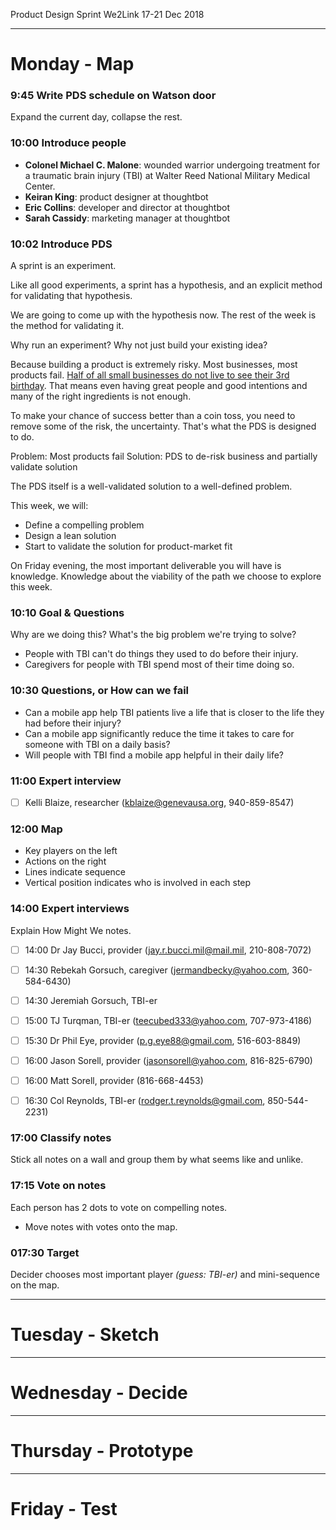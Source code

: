 Product Design Sprint
We2Link
17-21 Dec 2018

----

# Monday - Map

### 9:45 Write PDS schedule on Watson door

Expand the current day, collapse the rest.

### 10:00 Introduce people

- **Colonel Michael C. Malone**: wounded warrior undergoing treatment for a traumatic brain injury (TBI) at Walter Reed National Military Medical Center.
- **Keiran King**: product designer at thoughtbot
- **Eric Collins**: developer and director at thoughtbot
- **Sarah Cassidy**: marketing manager at thoughtbot

### 10:02 Introduce PDS

A sprint is an experiment.

Like all good experiments, a sprint has a hypothesis, and an explicit method for validating that hypothesis.

We are going to come up with the hypothesis now. The rest of the week is the method for validating it.

Why run an experiment? Why not just build your existing idea?

Because building a product is extremely risky. Most businesses, most products fail. [Half of all small businesses do not live to see their 3rd birthday]. That means even having great people and good intentions and many of the right ingredients is not enough.

To make your chance of success better than a coin toss, you need to remove some of the risk, the uncertainty. That's what the PDS is designed to do.

Problem: Most products fail
Solution: PDS to de-risk business and partially validate solution

The PDS itself is a well-validated solution to a well-defined problem.

This week, we will:
- Define a compelling problem
- Design a lean solution
- Start to validate the solution for product-market fit

On Friday evening, the most important deliverable you will have is knowledge. Knowledge about the viability of the path we choose to explore this week.

[Half of all small businesses do not live to see their 3rd birthday]: https://www.washingtonpost.com/news/fact-checker/wp/2014/01/27/do-9-out-of-10-new-businesses-fail-as-rand-paul-claims/?noredirect=on&utm_term=.e1a118107d06

### 10:10 Goal & Questions

Why are we doing this? What's the big problem we're trying to solve?

- People with TBI can't do things they used to do before their injury.
- Caregivers for people with TBI spend most of their time doing so.

### 10:30 Questions, or How can we fail
- Can a mobile app help TBI patients live a life that is closer to the life they had before their injury?
- Can a mobile app significantly reduce the time it takes to care for someone with TBI on a daily basis?
- Will people with TBI find a mobile app helpful in their daily life?

### 11:00 Expert interview
- [ ] Kelli Blaize, researcher (kblaize@genevausa.org, 940-859-8547)

### 12:00 Map
- Key players on the left
- Actions on the right
- Lines indicate sequence
- Vertical position indicates who is involved in each step

### 14:00 Expert interviews
Explain How Might We notes.

- [ ] 14:00 Dr Jay Bucci, provider (jay.r.bucci.mil@mail.mil, 210-808-7072)
- [ ] 14:30 Rebekah Gorsuch, caregiver (jermandbecky@yahoo.com, 360-584-6430)
- [ ] 14:30 Jeremiah Gorsuch, TBI-er
- [ ] 15:00 TJ Turqman, TBI-er (teecubed333@yahoo.com, 707-973-4186)
- [ ] 15:30 Dr Phil Eye, provider (p.g.eye88@gmail.com, 516-603-8849)
- [ ] 16:00 Jason Sorell, provider (jasonsorell@yahoo.com, 816-825-6790)
- [ ] 16:00 Matt Sorell, provider (816-668-4453)
- [ ] 16:30 Col Reynolds, TBI-er (rodger.t.reynolds@gmail.com, 850-544-2231)


### 17:00 Classify notes
Stick all notes on a wall and group them by what seems like and unlike.

### 17:15 Vote on notes
Each person has 2 dots to vote on compelling notes.
- Move notes with votes onto the map.

### 017:30 Target
Decider chooses most important player _(guess: TBI-er)_ and mini-sequence on the map.

----

# Tuesday - Sketch

----

# Wednesday - Decide

----

# Thursday - Prototype

----

# Friday - Test
